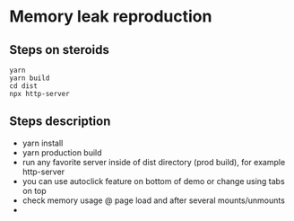 # Memory leak reproduction

## Steps on steroids

```
yarn
yarn build
cd dist
npx http-server
```

## Steps description
- yarn install
- yarn production build
- run any favorite server inside of dist directory (prod build), for example http-server
- you can use autoclick feature on bottom of demo or change using tabs on top
- check memory usage @ page load and after several mounts/unmounts
- 